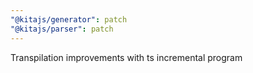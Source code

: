 ```yaml
---
"@kitajs/generator": patch
"@kitajs/parser": patch
---
```


Transpilation improvements with ts incremental program
